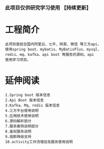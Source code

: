 ###   此项目仅供研究学习使用 【持续更新】
# 工程简介
    此项目是结合国内阿里云、七牛、网易、微信 等三方api，
    使用spring boot、mybatis、MyBatisPlus、mysql、
    redis、mq、kafka、api boot 等服务的源码、api
    使用学习项目。
# 延伸阅读
    1.Spring boot 版本信息
    2.Api Boot 版本信息
    3.Kafka、Mq、redis 版本信息
    4.三方平台使用说明
    5.应用技术使用说明
    6.源码解析部分
    7.服务案例说明部分
    8.鉴权服务说明
    9.熔断降级支持
    10.activity工作流增加及服务使用说明

